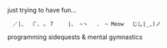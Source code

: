 just trying to have fun...

`
　／|、
（ﾟ､ ｡ ７　
　|、 ~ヽ　 .　~ Meow
　じし|_,)ノ
`

programming sidequests 
& mental gymnastics
<!--
**lmnzx/lmnzx** is a ✨ _special_ ✨ repository because its `README.md` (this file) appears on your GitHub profile.

Here are some ideas to get you started:

- 🔭 I’m currently working on ...
- 🌱 I’m currently learning ...
- 👯 I’m looking to collaborate on ...
- 🤔 I’m looking for help with ...
- 💬 Ask me about ...
- 📫 How to reach me: ...
- 😄 Pronouns: ...
- ⚡ Fun fact: ...
-->
